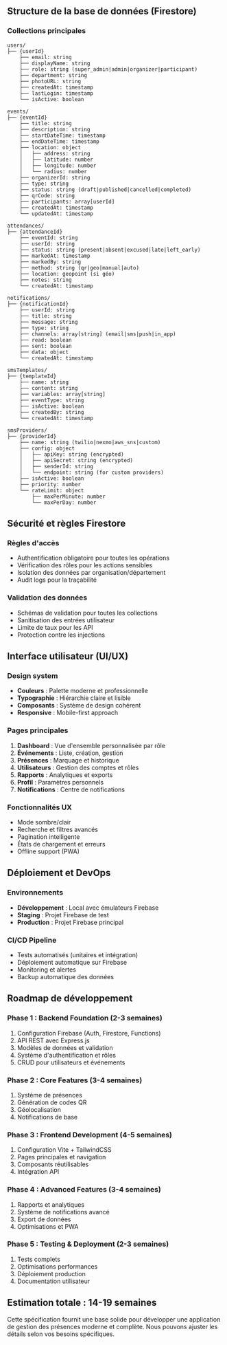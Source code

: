 ## Structure de la base de données (Firestore)

### Collections principales

```
users/
├── {userId}
    ├── email: string
    ├── displayName: string
    ├── role: string (super_admin|admin|organizer|participant)
    ├── department: string
    ├── photoURL: string
    ├── createdAt: timestamp
    ├── lastLogin: timestamp
    └── isActive: boolean

events/
├── {eventId}
    ├── title: string
    ├── description: string
    ├── startDateTime: timestamp
    ├── endDateTime: timestamp
    ├── location: object
    │   ├── address: string
    │   ├── latitude: number
    │   ├── longitude: number
    │   └── radius: number
    ├── organizerId: string
    ├── type: string
    ├── status: string (draft|published|cancelled|completed)
    ├── qrCode: string
    ├── participants: array[userId]
    ├── createdAt: timestamp
    └── updatedAt: timestamp

attendances/
├── {attendanceId}
    ├── eventId: string
    ├── userId: string
    ├── status: string (present|absent|excused|late|left_early)
    ├── markedAt: timestamp
    ├── markedBy: string
    ├── method: string (qr|geo|manual|auto)
    ├── location: geopoint (si géo)
    ├── notes: string
    └── createdAt: timestamp

notifications/
├── {notificationId}
    ├── userId: string
    ├── title: string
    ├── message: string
    ├── type: string
    ├── channels: array[string] (email|sms|push|in_app)
    ├── read: boolean
    ├── sent: boolean
    ├── data: object
    └── createdAt: timestamp

smsTemplates/
├── {templateId}
    ├── name: string
    ├── content: string
    ├── variables: array[string]
    ├── eventType: string
    ├── isActive: boolean
    ├── createdBy: string
    └── createdAt: timestamp

smsProviders/
├── {providerId}
    ├── name: string (twilio|nexmo|aws_sns|custom)
    ├── config: object
    │   ├── apiKey: string (encrypted)
    │   ├── apiSecret: string (encrypted)
    │   ├── senderId: string
    │   └── endpoint: string (for custom providers)
    ├── isActive: boolean
    ├── priority: number
    └── rateLimit: object
        ├── maxPerMinute: number
        └── maxPerDay: number
```

## Sécurité et règles Firestore

### Règles d'accès
- Authentification obligatoire pour toutes les opérations
- Vérification des rôles pour les actions sensibles
- Isolation des données par organisation/département
- Audit logs pour la traçabilité

### Validation des données
- Schémas de validation pour toutes les collections
- Sanitisation des entrées utilisateur
- Limite de taux pour les API
- Protection contre les injections

## Interface utilisateur (UI/UX)

### Design system
- **Couleurs** : Palette moderne et professionnelle
- **Typographie** : Hiérarchie claire et lisible
- **Composants** : Système de design cohérent
- **Responsive** : Mobile-first approach

### Pages principales
1. **Dashboard** : Vue d'ensemble personnalisée par rôle
2. **Événements** : Liste, création, gestion
3. **Présences** : Marquage et historique
4. **Utilisateurs** : Gestion des comptes et rôles
5. **Rapports** : Analytiques et exports
6. **Profil** : Paramètres personnels
7. **Notifications** : Centre de notifications

### Fonctionnalités UX
- Mode sombre/clair
- Recherche et filtres avancés
- Pagination intelligente
- États de chargement et erreurs
- Offline support (PWA)

## Déploiement et DevOps

### Environnements
- **Développement** : Local avec émulateurs Firebase
- **Staging** : Projet Firebase de test
- **Production** : Projet Firebase principal

### CI/CD Pipeline
- Tests automatisés (unitaires et intégration)
- Déploiement automatique sur Firebase
- Monitoring et alertes
- Backup automatique des données

## Roadmap de développement

### Phase 1 : Backend Foundation (2-3 semaines)
1. Configuration Firebase (Auth, Firestore, Functions)
2. API REST avec Express.js
3. Modèles de données et validation
4. Système d'authentification et rôles
5. CRUD pour utilisateurs et événements

### Phase 2 : Core Features (3-4 semaines)
1. Système de présences
2. Génération de codes QR
3. Géolocalisation
4. Notifications de base

### Phase 3 : Frontend Development (4-5 semaines)
1. Configuration Vite + TailwindCSS
2. Pages principales et navigation
3. Composants réutilisables
4. Intégration API

### Phase 4 : Advanced Features (3-4 semaines)
1. Rapports et analytiques
2. Système de notifications avancé
3. Export de données
4. Optimisations et PWA

### Phase 5 : Testing & Deployment (2-3 semaines)
1. Tests complets
2. Optimisations performances
3. Déploiement production
4. Documentation utilisateur

## Estimation totale : 14-19 semaines

Cette spécification fournit une base solide pour développer une application de gestion des présences moderne et complète. Nous pouvons ajuster les détails selon vos besoins spécifiques.